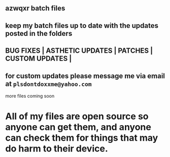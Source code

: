 azwqxr batch files
-----------------------
keep my batch files up to date with the updates posted in the folders
-----------------------
BUG FIXES | 
ASTHETIC UPDATES | 
PATCHES | 
CUSTOM UPDATES | 
-----------------------
for custom updates please message me via email at
`plsdontdoxxme@yahoo.com`
-----------------------
more files coming soon

# All of my files are open source so anyone can get them, and anyone can check them for things that may do harm to their device.
